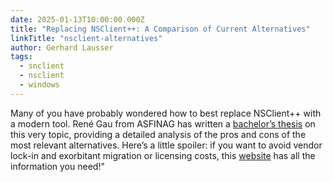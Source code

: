 ```yaml
---
date: 2025-01-13T10:00:00.000Z
title: "Replacing NSClient++: A Comparison of Current Alternatives"
linkTitle: "nsclient-alternatives"
author: Gerhard Lausser
tags:
  - snclient
  - nsclient
  - windows
---
```

Many of you have probably wondered how to best replace NSClient++ with a modern tool. René Gau from ASFINAG has written a [bachelor’s thesis](https://onlinecampus.fernfh.ac.at/pluginfile.php/223278/mod_data/content/298735/Gau_Rene_00230036_SS24_Jungbauer_2024-06-10.pdf) on this very topic, providing a detailed analysis of the pros and cons of the most relevant alternatives. Here’s a little spoiler: if you want to avoid vendor lock-in and exorbitant migration or licensing costs, this [website](https://omd.consol.de/docs/snclient/) has all the information you need!"

